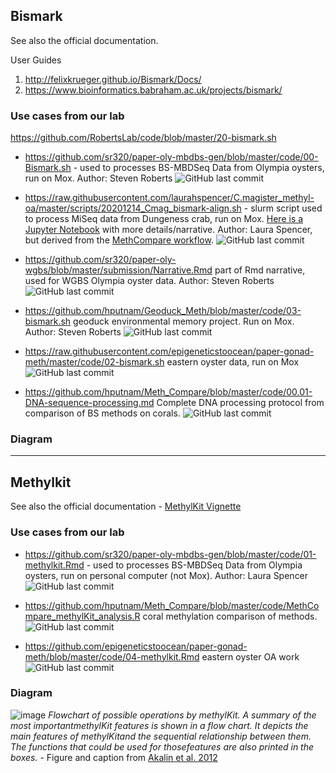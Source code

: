 
## Bismark

See also the official documentation.

User Guides

1) <http://felixkrueger.github.io/Bismark/Docs/>       
2) <https://www.bioinformatics.babraham.ac.uk/projects/bismark/>


### Use cases from our lab

<https://github.com/RobertsLab/code/blob/master/20-bismark.sh>

- <https://github.com/sr320/paper-oly-mbdbs-gen/blob/master/code/00-Bismark.sh>  -  used to processes BS-MBDSeq Data from Olympia oysters, run on Mox. Author: Steven Roberts ![GitHub last commit](https://img.shields.io/github/last-commit/sr320/paper-oly-mbdbs-gen)

- <https://raw.githubusercontent.com/laurahspencer/C.magister_methyl-oa/master/scripts/20201214_Cmag_bismark-align.sh> - slurm script used to process MiSeq data from Dungeness crab, run on Mox. [Here is a Jupyter Notebook](https://github.com/laurahspencer/C.magister_methyl-oa/blob/master/notebooks/MBD-01%20Processing%20QC%20MiSeq%20data.ipynb) with more details/narrative. Author: Laura Spencer, but derived from the [MethCompare workflow](https://github.com/hputnam/Meth_Compare). ![GitHub last commit](https://img.shields.io/github/last-commit/laurahspencer/C.magister_methyl-oa)

- <https://github.com/sr320/paper-oly-wgbs/blob/master/submission/Narrative.Rmd> part of Rmd narrative, used for WGBS Olympia oyster data. Author: Steven Roberts ![GitHub last commit](https://img.shields.io/github/last-commit/sr320/paper-oly-wgbs)

- <https://github.com/hputnam/Geoduck_Meth/blob/master/code/03-bismark.sh> geoduck environmental memory project. Run on Mox. Author: Steven Roberts ![GitHub last commit](https://img.shields.io/github/last-commit/hputnam/Geoduck_Meth)

- <https://raw.githubusercontent.com/epigeneticstoocean/paper-gonad-meth/master/code/02-bismark.sh> eastern oyster data, run on Mox ![GitHub last commit](https://img.shields.io/github/last-commit/epigeneticstoocean/paper-gonad-meth)

- <https://github.com/hputnam/Meth_Compare/blob/master/code/00.01-DNA-sequence-processing.md> Complete DNA processing protocol from comparison of BS methods on corals. ![GitHub last commit](https://img.shields.io/github/last-commit/hputnam/Meth_Compare/)



### Diagram 

---

## Methylkit

See also the official documentation - [MethylKit Vignette](https://bioconductor.org/packages/release/bioc/vignettes/methylKit/inst/doc/methylKit.html)


### Use cases from our lab

- <https://github.com/sr320/paper-oly-mbdbs-gen/blob/master/code/01-methylkit.Rmd> - used to processes BS-MBDSeq Data from Olympia oysters, run on personal computer (not Mox). Author: Laura Spencer ![GitHub last commit](https://img.shields.io/github/last-commit/sr320/paper-oly-mbdbs-gen)

- <https://github.com/hputnam/Meth_Compare/blob/master/code/MethCompare_methylKit_analysis.R> coral methylation comparison of methods. ![GitHub last commit](https://img.shields.io/github/last-commit/hputnam/Meth_Compare)

- <https://github.com/epigeneticstoocean/paper-gonad-meth/blob/master/code/04-methylkit.Rmd> eastern oyster OA work ![GitHub last commit](https://img.shields.io/github/last-commit/epigeneticstoocean/paper-gonad-meth)

### Diagram

![image](https://user-images.githubusercontent.com/17264765/131020085-f32e8a51-9a29-474c-aa56-2fa599e006d9.png)
_Flowchart of possible operations by methylKit. A summary of the most importantmethylKit features is shown in a flow chart. It depicts the main features of methylKitand the sequential relationship between them. The functions that could be used for thosefeatures are also printed in the boxes._ - Figure and caption from [Akalin et al. 2012](https://doi.org/10.1186/gb-2012-13-10-r87) 




